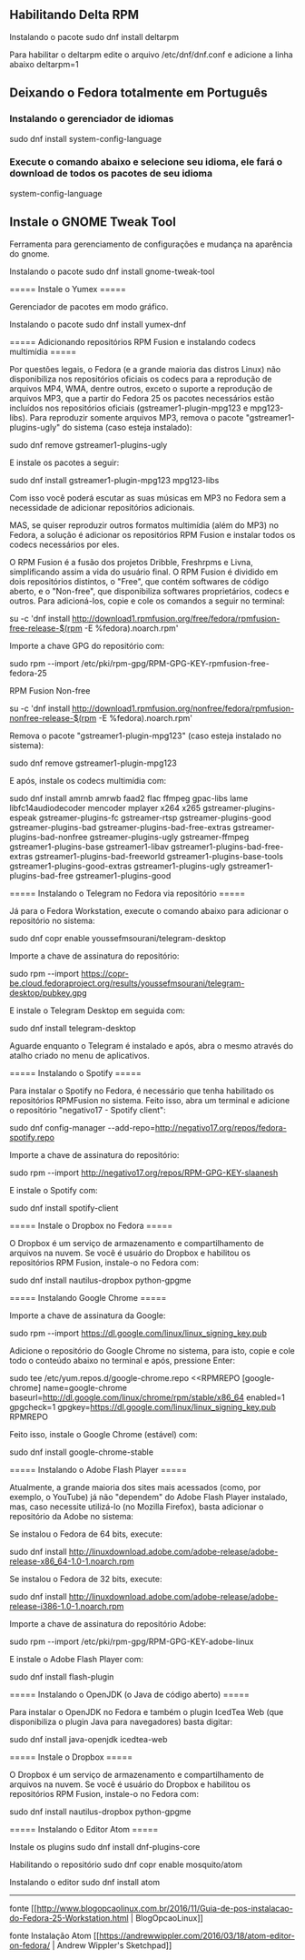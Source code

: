 ## Habilitando Delta RPM

Instalando o pacote
  sudo dnf install deltarpm
  
Para habilitar o deltarpm edite o arquivo /etc/dnf/dnf.conf e adicione a linha abaixo
  deltarpm=1

## Deixando o Fedora totalmente em Português

### Instalando o gerenciador de idiomas
  sudo dnf install system-config-language

### Execute o comando abaixo e selecione seu idioma, ele fará o download de todos os pacotes de seu idioma
  system-config-language
  
## Instale o GNOME Tweak Tool

Ferramenta para gerenciamento de configurações e mudança na aparência do gnome.

Instalando o pacote
  sudo dnf install gnome-tweak-tool

===== Instale o Yumex =====

Gerenciador de pacotes em modo gráfico.

Instalando o pacote
  sudo dnf install yumex-dnf
  
===== Adicionando repositórios RPM Fusion e instalando codecs multimídia =====

Por questões legais, o Fedora (e a grande maioria das distros Linux) não disponibiliza nos repositórios oficiais os codecs para a reprodução de arquivos MP4, WMA, dentre outros, exceto o suporte a reprodução de arquivos MP3, que a partir do Fedora 25 os pacotes necessários estão incluídos nos repositórios oficiais (gstreamer1-plugin-mpg123 e mpg123-libs). Para reproduzir somente arquivos MP3, remova o pacote "gstreamer1-plugins-ugly" do sistema (caso esteja instalado):

  sudo dnf remove gstreamer1-plugins-ugly

E instale os pacotes a seguir:

  sudo dnf install gstreamer1-plugin-mpg123 mpg123-libs

 Com isso você poderá escutar as suas músicas em MP3 no Fedora sem a necessidade de adicionar repositórios adicionais.

MAS, se quiser reproduzir outros formatos multimídia (além do MP3) no Fedora, a solução é adicionar os repositórios RPM Fusion e instalar todos os codecs necessários por eles.

O RPM Fusion é a fusão dos projetos Dribble, Freshrpms e Livna, simplificando assim a vida do usuário final. O RPM Fusion é dividido em dois repositórios distintos, o "Free", que contém softwares de código aberto, e o "Non-free", que disponibiliza softwares proprietários, codecs e outros. Para adicioná-los, copie e cole os comandos a seguir no terminal:

  su -c 'dnf install http://download1.rpmfusion.org/free/fedora/rpmfusion-free-release-$(rpm -E %fedora).noarch.rpm'
  
Importe a chave GPG do repositório com:

  sudo rpm --import /etc/pki/rpm-gpg/RPM-GPG-KEY-rpmfusion-free-fedora-25
  
RPM Fusion Non-free

  su -c 'dnf install http://download1.rpmfusion.org/nonfree/fedora/rpmfusion-nonfree-release-$(rpm -E %fedora).noarch.rpm'

Remova o pacote "gstreamer1-plugin-mpg123" (caso esteja instalado no sistema):

  sudo dnf remove gstreamer1-plugin-mpg123

E após, instale os codecs multimídia com:

  sudo dnf install amrnb amrwb faad2 flac ffmpeg gpac-libs lame libfc14audiodecoder mencoder mplayer x264 x265 gstreamer-plugins-espeak gstreamer-plugins-fc gstreamer-rtsp gstreamer-plugins-good gstreamer-plugins-bad gstreamer-plugins-bad-free-extras gstreamer-plugins-bad-nonfree gstreamer-plugins-ugly gstreamer-ffmpeg gstreamer1-plugins-base gstreamer1-libav gstreamer1-plugins-bad-free-extras gstreamer1-plugins-bad-freeworld gstreamer1-plugins-base-tools gstreamer1-plugins-good-extras gstreamer1-plugins-ugly gstreamer1-plugins-bad-free gstreamer1-plugins-good

===== Instalando o Telegram no Fedora via repositório =====

Já para o Fedora Workstation, execute o comando abaixo para adicionar o repositório no sistema:

  sudo dnf copr enable youssefmsourani/telegram-desktop

Importe a chave de assinatura do repositório:

  sudo rpm --import https://copr-be.cloud.fedoraproject.org/results/youssefmsourani/telegram-desktop/pubkey.gpg

E instale o Telegram Desktop em seguida com:

  sudo dnf install telegram-desktop

Aguarde enquanto o Telegram é instalado e após, abra o mesmo através do atalho criado no menu de aplicativos.

===== Instalando o Spotify =====

Para instalar o Spotify no Fedora, é necessário que tenha habilitado os repositórios RPMFusion no sistema. Feito isso, abra um terminal e adicione o repositório "negativo17 - Spotify client":

  sudo dnf config-manager --add-repo=http://negativo17.org/repos/fedora-spotify.repo

Importe a chave de assinatura do repositório:

  sudo rpm --import http://negativo17.org/repos/RPM-GPG-KEY-slaanesh

E instale o Spotify com:

  sudo dnf install spotify-client
  
===== Instale o Dropbox no Fedora =====

O Dropbox é um serviço de armazenamento e compartilhamento de arquivos na nuvem. Se você é usuário do Dropbox e habilitou os repositórios RPM Fusion, instale-o no Fedora com:

  sudo dnf install nautilus-dropbox python-gpgme
  
===== Instalando Google Chrome =====

Importe a chave de assinatura da Google:

  sudo rpm --import https://dl.google.com/linux/linux_signing_key.pub
  
Adicione o repositório do Google Chrome no sistema, para isto, copie e cole todo o conteúdo abaixo no terminal e após, pressione Enter:

  sudo tee /etc/yum.repos.d/google-chrome.repo <<RPMREPO
  [google-chrome]
  name=google-chrome
  baseurl=http://dl.google.com/linux/chrome/rpm/stable/x86_64
  enabled=1
  gpgcheck=1
  gpgkey=https://dl.google.com/linux/linux_signing_key.pub
  RPMREPO
  
Feito isso, instale o Google Chrome (estável) com:

  sudo dnf install google-chrome-stable

===== Instalando o Adobe Flash Player =====

Atualmente, a grande maioria dos sites mais acessados (como, por exemplo, o YouTube) já não "dependem" do Adobe Flash Player instalado, mas, caso necessite utilizá-lo (no Mozilla Firefox), basta adicionar o repositório da Adobe no sistema:

Se instalou o Fedora de 64 bits, execute:

  sudo dnf install http://linuxdownload.adobe.com/adobe-release/adobe-release-x86_64-1.0-1.noarch.rpm

Se instalou o Fedora de 32 bits, execute:

  sudo dnf install http://linuxdownload.adobe.com/adobe-release/adobe-release-i386-1.0-1.noarch.rpm

Importe a chave de assinatura do repositório Adobe:

  sudo rpm --import /etc/pki/rpm-gpg/RPM-GPG-KEY-adobe-linux

E instale o Adobe Flash Player com:

  sudo dnf install flash-plugin
  
===== Instalando o OpenJDK (o Java de código aberto) =====

Para instalar o OpenJDK no Fedora e também o plugin IcedTea Web (que disponibiliza o plugin Java para navegadores) basta digitar:

  sudo dnf install java-openjdk icedtea-web

===== Instale o Dropbox =====

O Dropbox é um serviço de armazenamento e compartilhamento de arquivos na nuvem. Se você é usuário do Dropbox e habilitou os repositórios RPM Fusion, instale-o no Fedora com:

  sudo dnf install nautilus-dropbox python-gpgme
  
===== Instalando o Editor Atom =====
  
 Instale os plugins 
  sudo dnf install dnf-plugins-core
  
 Habilitando o repositório
  sudo dnf copr enable mosquito/atom
 
Instalando o editor 
  sudo dnf install atom  

----

fonte [[http://www.blogopcaolinux.com.br/2016/11/Guia-de-pos-instalacao-do-Fedora-25-Workstation.html | BlogOpcaoLinux]]

fonte Instalação Atom [[https://andrewwippler.com/2016/03/18/atom-editor-on-fedora/ | Andrew Wippler's Sketchpad]]